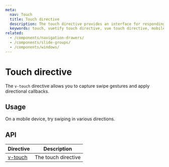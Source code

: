 ```yaml
---
meta:
  nav: Touch
  title: Touch directive
  description: The touch directive provides an interface for responding to various user touch actions.
  keywords: touch, vuetify touch directive, vue touch directive, mobile touch directive
related:
  - /components/navigation-drawers/
  - /components/slide-groups/
  - /components/windows/
---
```


# Touch directive

The `v-touch` directive allows you to capture swipe gestures and apply directional callbacks.

<PageFeatures />

<PromotedEntry />

## Usage

On a mobile device, try swiping in various directions.

<ExamplesExample file="v-touch/usage" />

## API

| Directive                          | Description         |
|------------------------------------|---------------------|
| [v-touch](/api/v-touch-directive/) | The touch directive |

<ApiInline hide-links />
